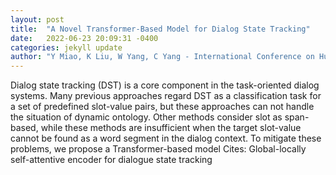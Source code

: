 ```yaml
---
layout: post
title:  "A Novel Transformer-Based Model for Dialog State Tracking"
date:   2022-06-23 20:09:31 -0400
categories: jekyll update
author: "Y Miao, K Liu, W Yang, C Yang - International Conference on Human-Computer , 2022"
---
```

Dialog state tracking (DST) is a core component in the task-oriented dialog systems. Many previous approaches regard DST as a classification task for a set of predefined slot-value pairs, but these approaches can not handle the situation of dynamic ontology. Other methods consider slot as span-based, while these methods are insufficient when the target slot-value cannot be found as a word segment in the dialog context. To mitigate these problems, we propose a Transformer-based model  Cites: Global-locally self-attentive encoder for dialogue state tracking